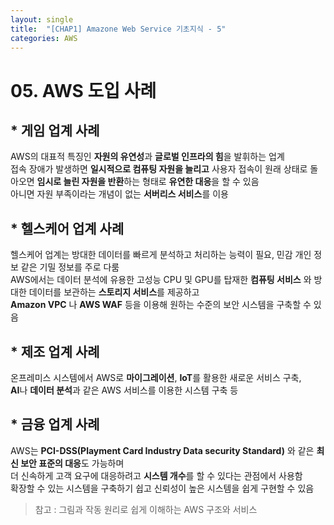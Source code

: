 ```yaml
---
layout: single
title:  "[CHAP1] Amazone Web Service 기초지식 - 5"
categories: AWS
---
```


# 05. AWS 도입 사례

## * 게임 업계 사례

AWS의 대표적 특징인 **자원의 유연성**과 **글로벌 인프라의 힘**을 발휘하는 업계  
접속 장애가 발생하면 **일시적으로 컴퓨팅 자원을 늘리고** 사용자 접속이 원래 상태로 돌아오면 **임시로 늘린 자원을 반환**하는 형태로 **유연한 대응**을 할 수 있음  
아니면 자원 부족이라는 개념이 없는 **서버리스 서비스**를 이용


## * 헬스케어 업계 사례

헬스케어 업계는 방대한 데이터를 빠르게 분석하고 처리하는 능력이 필요, 민감 개인 정보 같은 기밀 정보를 주로 다룸  
AWS에서는 데이터 분석에 유용한 고성능 CPU 및 GPU를 탑재한 **컴퓨팅 서비스** 와 방대한 데이터를 보관하는 **스토리지 서비스**를 제공하고  
**Amazon VPC** 나 **AWS WAF** 등을 이용해 원하는 수준의 보안 시스템을 구축할 수 있음


## * 제조 업계 사례

온프레미스 시스템에서 AWS로 **마이그레이션**, **IoT**를 활용한 새로운 서비스 구축,   
**AI**나 **데이터 분석**과 같은 AWS 서비스를 이용한 시스템 구축 등


## * 금융 업계 사례

AWS는 **PCI-DSS(Playment Card Industry Data security Standard)** 와 같은 **최신 보안 표준의 대응**도 가능하며  
더 신속하게 고객 요구에 대응하려고 **시스템 개수**를 할 수 있다는 관점에서 사용함  
확장할 수 있는 시스템을 구축하기 쉽고 신뢰성이 높은 시스템을 쉽게 구현할 수 있음  


> 참고 : 그림과 작동 원리로 쉽게 이해하는 AWS 구조와 서비스